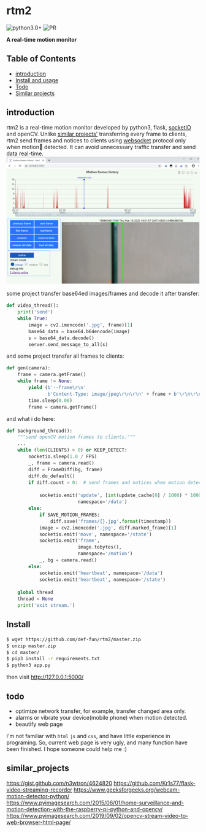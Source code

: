 # rtm2

![python3.0+](https://img.shields.io/badge/python-3.0+-blue)
![PR](https://img.shields.io/badge/PRs-welcome-brightgreen)

**A real-time motion monitor**


## Table of Contents
- [introduction](#introduction)
- [Install and usage](#install)
- [Todo](#todo)
- [Similar projects](#similar_projects)

## introduction
rtm2 is a real-time motion monitor developed by python3, flask, [socketIO](https://socket.io/) and openCV.
Unlike [similar projects'](#similar_projects) transferring every frame to clients, rtm2 send frames and notices to clients using [websocket](https://en.wikipedia.org/wiki/WebSocket) protocol only when motion🏃 detected.
It can avoid unnecessary traffic transfer and send data real-time.
![screenshot](doc/chart_page.PNG)

some project transfer base64ed images/frames and decode it after transfer:
```python
def video_thread():
    print('send')
    while True:
        image = cv2.imencode('.jpg', frame)[1]
        base64_data = base64.b64encode(image)
        s = base64_data.decode()
        server.send_message_to_all(s)
```

and some project transfer all frames to clients:
```python
def gen(camera):
    frame = camera.getFrame()
    while frame != None:
        yield (b'--frame\r\n'
               b'Content-Type: image/jpeg\r\n\r\n' + frame + b'\r\n\r\n')
        time.sleep(0.06)
        frame = camera.getFrame()
```

and what i do here:
```python
def background_thread():
    """send openCV motion frames to clients."""
    ...
    while (len(CLIENTS) > 0) or KEEP_DETECT:
        socketio.sleep(1.0 / FPS)
        _, frame = camera.read()
        diff = FrameDiff(bg, frame)
        diff.do_default()
        if diff.count > 0:  # send frames and notices when motion detected.
           
            socketio.emit('update', [int(update_cache[0] / 1000) * 1000, 1, [update_cache[0]]],
                          namespace='/data')
        else:
            if SAVE_MOTION_FRAMES:
                diff.save('frames/{}.jpg'.format(timestamp))
            image = cv2.imencode('.jpg', diff.marked_frame)[1]
            socketio.emit('move', namespace='/state')
            socketio.emit('frame',
                          image.tobytes(),
                          namespace='/motion')
            _, bg = camera.read()
        else:
            socketio.emit('heartbeat', namespace='/data')
            socketio.emit('heartbeat', namespace='/state')

    global thread
    thread = None
    print('exit stream.')
```


## Install

```sh
$ wget https://github.com/def-fun/rtm2/master.zip
$ unzip master.zip
$ cd master/
$ pip3 install -r requirements.txt
$ python3 app.py
```
then visit http://127.0.0.1:5000/


## todo
+ optimize network transfer, for example, transfer changed area only.
+ alarms or vibrate your device(mobile phone) when motion detected.
+ beautify web page

I'm not familiar with `html` `js` and `css`, and have little experience in programing.
So, current web page is very ugly, and many function have been finished. I hope someone could help me :)

## similar_projects
https://gist.github.com/n3wtron/4624820 
https://github.com/Kr1s77/flask-video-streaming-recorder 
https://www.geeksforgeeks.org/webcam-motion-detector-python/ 
https://www.pyimagesearch.com/2015/06/01/home-surveillance-and-motion-detection-with-the-raspberry-pi-python-and-opencv/ 
https://www.pyimagesearch.com/2019/09/02/opencv-stream-video-to-web-browser-html-page/ 
